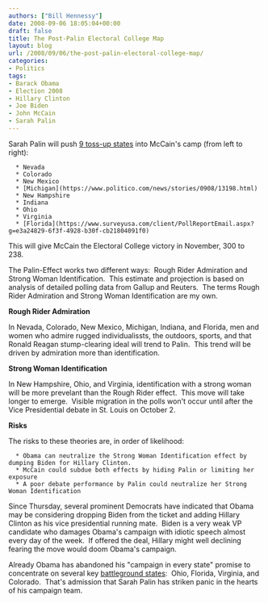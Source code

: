 ```yaml
---
authors: ["Bill Hennessy"]
date: 2008-09-06 18:05:04+00:00
draft: false
title: The Post-Palin Electoral College Map
layout: blog
url: /2008/09/06/the-post-palin-electoral-college-map/
categories:
- Politics
tags:
- Barack Obama
- Election 2008
- Hillary Clinton
- Joe Biden
- John McCain
- Sarah Palin
---
```


Sarah Palin will push [9 toss-up states](https://www.realclearpolitics.com/epolls/maps/obama_vs_mccain/?map=1&save=3-3-3-3-1-4-1-1-1-4-4-1-3-1-4-2-3-3-3-1-1-1-4-2-3-4-4-3-4-3-1-4-1-4-4-4-3-2-2-1-3-3-3-3-3-1-4-1-3-2-3) into McCain's camp (from left to right):



	  * Nevada
	  * Colorado
	  * New Mexico
	  * [Michigan](https://www.politico.com/news/stories/0908/13198.html)
	  * New Hampshire
	  * Indiana 
	  * Ohio
	  * Virginia
	  * [Florida](https://www.surveyusa.com/client/PollReportEmail.aspx?g=e3a24829-6f3f-4928-b30f-cb21804091f0)



This will give McCain the Electoral College victory in November, 300 to 238. 




The Palin-Effect works two different ways:  Rough Rider Admiration and Strong Woman Identification.  This estimate and projection is based on analysis of detailed polling data from Gallup and Reuters.  The terms Rough Rider Admiration and Strong Woman Identification are my own. 




**Rough Rider Admiration**




In Nevada, Colorado, New Mexico, Michigan, Indiana, and Florida, men and women who admire rugged individualissts, the outdoors, sports, and that Ronald Reagan stump-clearing ideal will trend to Palin.  This trend will be driven by admiration more than identification.  




**Strong Woman Identification**




In New Hampshire, Ohio, and Virginia, identification with a strong woman will be more prevelant than the Rough Rider effect.  This move will take longer to emerge.  Visible migration in the polls won't occur until after the Vice Presidential debate in St. Louis on October 2.




**Risks**




The risks to these theories are, in order of likelihood:








	  * Obama can neutralize the Strong Woman Identification effect by dumping Biden for Hillary Clinton.
	  * McCain could subdue both effects by hiding Palin or limiting her exposure
	  * A poor debate performance by Palin could neutralize her Strong Woman Identification



Since Thursday, several prominent Democrats have indicated that Obama may be considering dropping Biden from the ticket and adding Hillary Clinton as his vice presidential running mate.  Biden is a very weak VP candidate who damages Obama's campaign with idiotic speech almost every day of the week.  If offered the deal, Hillary might well declining fearing the move would doom Obama's campaign.  







Already Obama has abandoned his "campaign in every state" promise to concentrate on several key [battleground states](https://elections.foxnews.com/2008/08/22/obama-stops-advertising-in-red-battleground-states/):  Ohio, Florida, Virginia, and Colorado.  That's admission that Sarah Palin has striken panic in the hearts of his campaign team.  
